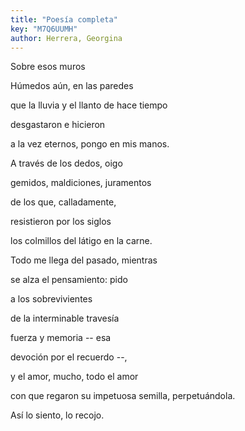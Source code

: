 ```yaml
---
title: "Poesía completa"
key: "M7Q6UUMH"
author: Herrera, Georgina
---
```

<div data-schema-version="8"><p>Sobre esos muros</p> <p>Húmedos aún, en las paredes</p> <p>que la lluvia y el llanto de hace tiempo</p> <p>desgastaron e hicieron</p> <p>a la vez eternos, pongo en mis manos.</p> <p>A través de los dedos, oigo</p> <p>gemidos, maldiciones, juramentos</p> <p>de los que, calladamente,</p> <p>resistieron por los siglos</p> <p>los colmillos del látigo en la carne.</p> <p>Todo me llega del pasado, mientras</p> <p>se alza el pensamiento: pido</p> <p>a los sobrevivientes</p> <p>de la interminable travesía</p> <p>fuerza y memoria -- esa</p> <p>devoción por el recuerdo --,</p> <p>y el amor, mucho, todo el amor</p> <p>con que regaron su impetuosa semilla, perpetuándola.</p> <p>Así lo siento, lo recojo.</p> </div>